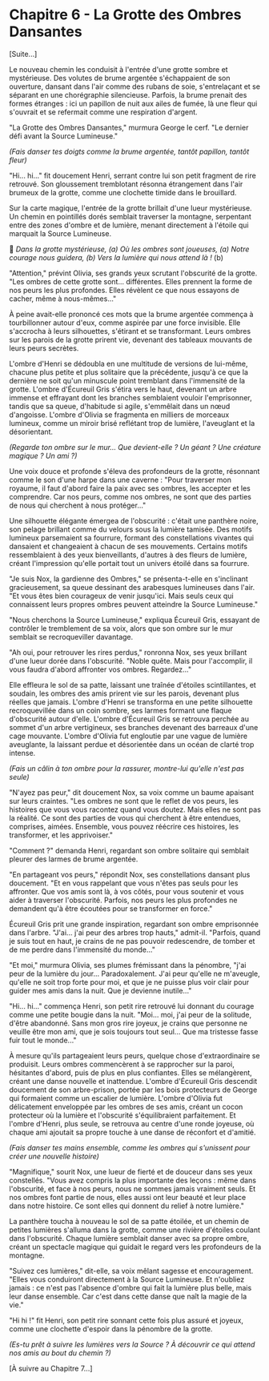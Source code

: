 # Chapitre 6 - La Grotte des Ombres Dansantes

[Suite...]

Le nouveau chemin les conduisit à l'entrée d'une grotte sombre et mystérieuse. Des volutes de brume argentée s'échappaient de son ouverture, dansant dans l'air comme des rubans de soie, s'entrelaçant et se séparant en une chorégraphie silencieuse. Parfois, la brume prenait des formes étranges : ici un papillon de nuit aux ailes de fumée, là une fleur qui s'ouvrait et se refermait comme une respiration d'argent.

"La Grotte des Ombres Dansantes," murmura George le cerf. "Le dernier défi avant la Source Lumineuse."

*(Fais danser tes doigts comme la brume argentée, tantôt papillon, tantôt fleur)*

"Hi... hi..." fit doucement Henri, serrant contre lui son petit fragment de rire retrouvé. Son gloussement tremblotant résonna étrangement dans l'air brumeux de la grotte, comme une clochette timide dans le brouillard.

Sur la carte magique, l'entrée de la grotte brillait d'une lueur mystérieuse. Un chemin en pointillés dorés semblait traverser la montagne, serpentant entre des zones d'ombre et de lumière, menant directement à l'étoile qui marquait la Source Lumineuse.

🎵 *Dans la grotte mystérieuse, (a)
Où les ombres sont joueuses, (a)
Notre courage nous guidera, (b)
Vers la lumière qui nous attend là !* (b)

"Attention," prévint Olivia, ses grands yeux scrutant l'obscurité de la grotte. "Les ombres de cette grotte sont... différentes. Elles prennent la forme de nos peurs les plus profondes. Elles révèlent ce que nous essayons de cacher, même à nous-mêmes..."

À peine avait-elle prononcé ces mots que la brume argentée commença à tourbillonner autour d'eux, comme aspirée par une force invisible. Elle s'accrocha à leurs silhouettes, s'étirant et se transformant. Leurs ombres sur les parois de la grotte prirent vie, devenant des tableaux mouvants de leurs peurs secrètes.

L'ombre d'Henri se dédoubla en une multitude de versions de lui-même, chacune plus petite et plus solitaire que la précédente, jusqu'à ce que la dernière ne soit qu'un minuscule point tremblant dans l'immensité de la grotte. L'ombre d'Écureuil Gris s'étira vers le haut, devenant un arbre immense et effrayant dont les branches semblaient vouloir l'emprisonner, tandis que sa queue, d'habitude si agile, s'emmêlait dans un nœud d'angoisse. L'ombre d'Olivia se fragmenta en milliers de morceaux lumineux, comme un miroir brisé reflétant trop de lumière, l'aveuglant et la désorientant.

*(Regarde ton ombre sur le mur... Que devient-elle ? Un géant ? Une créature magique ? Un ami ?)*

Une voix douce et profonde s'éleva des profondeurs de la grotte, résonnant comme le son d'une harpe dans une caverne : "Pour traverser mon royaume, il faut d'abord faire la paix avec ses ombres, les accepter et les comprendre. Car nos peurs, comme nos ombres, ne sont que des parties de nous qui cherchent à nous protéger..."

Une silhouette élégante émergea de l'obscurité : c'était une panthère noire, son pelage brillant comme du velours sous la lumière tamisée. Des motifs lumineux parsemaient sa fourrure, formant des constellations vivantes qui dansaient et changeaient à chacun de ses mouvements. Certains motifs ressemblaient à des yeux bienveillants, d'autres à des fleurs de lumière, créant l'impression qu'elle portait tout un univers étoilé dans sa fourrure.

"Je suis Nox, la gardienne des Ombres," se présenta-t-elle en s'inclinant gracieusement, sa queue dessinant des arabesques lumineuses dans l'air. "Et vous êtes bien courageux de venir jusqu'ici. Mais seuls ceux qui connaissent leurs propres ombres peuvent atteindre la Source Lumineuse."

"Nous cherchons la Source Lumineuse," expliqua Écureuil Gris, essayant de contrôler le tremblement de sa voix, alors que son ombre sur le mur semblait se recroqueviller davantage.

"Ah oui, pour retrouver les rires perdus," ronronna Nox, ses yeux brillant d'une lueur dorée dans l'obscurité. "Noble quête. Mais pour l'accomplir, il vous faudra d'abord affronter vos ombres. Regardez..."

Elle effleura le sol de sa patte, laissant une traînée d'étoiles scintillantes, et soudain, les ombres des amis prirent vie sur les parois, devenant plus réelles que jamais. L'ombre d'Henri se transforma en une petite silhouette recroquevillée dans un coin sombre, ses larmes formant une flaque d'obscurité autour d'elle. L'ombre d'Écureuil Gris se retrouva perchée au sommet d'un arbre vertigineux, ses branches devenant des barreaux d'une cage mouvante. L'ombre d'Olivia fut engloutie par une vague de lumière aveuglante, la laissant perdue et désorientée dans un océan de clarté trop intense.

*(Fais un câlin à ton ombre pour la rassurer, montre-lui qu'elle n'est pas seule)*

"N'ayez pas peur," dit doucement Nox, sa voix comme un baume apaisant sur leurs craintes. "Les ombres ne sont que le reflet de vos peurs, les histoires que vous vous racontez quand vous doutez. Mais elles ne sont pas la réalité. Ce sont des parties de vous qui cherchent à être entendues, comprises, aimées. Ensemble, vous pouvez réécrire ces histoires, les transformer, et les apprivoiser."

"Comment ?" demanda Henri, regardant son ombre solitaire qui semblait pleurer des larmes de brume argentée.

"En partageant vos peurs," répondit Nox, ses constellations dansant plus doucement. "Et en vous rappelant que vous n'êtes pas seuls pour les affronter. Que vos amis sont là, à vos côtés, pour vous soutenir et vous aider à traverser l'obscurité. Parfois, nos peurs les plus profondes ne demandent qu'à être écoutées pour se transformer en force."

Écureuil Gris prit une grande inspiration, regardant son ombre emprisonnée dans l'arbre. "J'ai... j'ai peur des arbres trop hauts," admit-il. "Parfois, quand je suis tout en haut, je crains de ne pas pouvoir redescendre, de tomber et de me perdre dans l'immensité du monde..."

"Et moi," murmura Olivia, ses plumes frémissant dans la pénombre, "j'ai peur de la lumière du jour... Paradoxalement. J'ai peur qu'elle ne m'aveugle, qu'elle ne soit trop forte pour moi, et que je ne puisse plus voir clair pour guider mes amis dans la nuit. Que je devienne inutile..."

"Hi... hi..." commença Henri, son petit rire retrouvé lui donnant du courage comme une petite bougie dans la nuit. "Moi... moi, j'ai peur de la solitude, d'être abandonné. Sans mon gros rire joyeux, je crains que personne ne veuille être mon ami, que je sois toujours tout seul... Que ma tristesse fasse fuir tout le monde..."

À mesure qu'ils partageaient leurs peurs, quelque chose d'extraordinaire se produisit. Leurs ombres commencèrent à se rapprocher sur la paroi, hésitantes d'abord, puis de plus en plus confiantes. Elles se mélangèrent, créant une danse nouvelle et inattendue. L'ombre d'Écureuil Gris descendit doucement de son arbre-prison, portée par les bois protecteurs de George qui formaient comme un escalier de lumière. L'ombre d'Olivia fut délicatement enveloppée par les ombres de ses amis, créant un cocon protecteur où la lumière et l'obscurité s'équilibraient parfaitement. Et l'ombre d'Henri, plus seule, se retrouva au centre d'une ronde joyeuse, où chaque ami ajoutait sa propre touche à une danse de réconfort et d'amitié.

*(Fais danser tes mains ensemble, comme les ombres qui s'unissent pour créer une nouvelle histoire)*

"Magnifique," sourit Nox, une lueur de fierté et de douceur dans ses yeux constellés. "Vous avez compris la plus importante des leçons : même dans l'obscurité, et face à nos peurs, nous ne sommes jamais vraiment seuls. Et nos ombres font partie de nous, elles aussi ont leur beauté et leur place dans notre histoire. Ce sont elles qui donnent du relief à notre lumière."

La panthère toucha à nouveau le sol de sa patte étoilée, et un chemin de petites lumières s'alluma dans la grotte, comme une rivière d'étoiles coulant dans l'obscurité. Chaque lumière semblait danser avec sa propre ombre, créant un spectacle magique qui guidait le regard vers les profondeurs de la montagne.

"Suivez ces lumières," dit-elle, sa voix mêlant sagesse et encouragement. "Elles vous conduiront directement à la Source Lumineuse. Et n'oubliez jamais : ce n'est pas l'absence d'ombre qui fait la lumière plus belle, mais leur danse ensemble. Car c'est dans cette danse que naît la magie de la vie."

"Hi hi !" fit Henri, son petit rire sonnant cette fois plus assuré et joyeux, comme une clochette d'espoir dans la pénombre de la grotte.

*(Es-tu prêt à suivre les lumières vers la Source ? À découvrir ce qui attend nos amis au bout du chemin ?)*

[À suivre au Chapitre 7...]